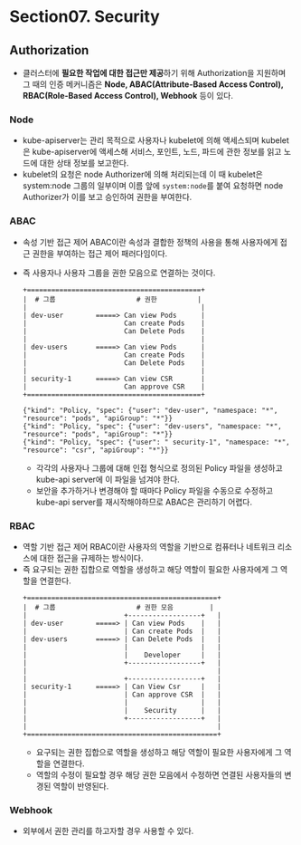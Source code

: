# Section07. Security

## Authorization

- 클러스터에 **필요한 작업에 대한 접근만 제공**하기 위해 Authorization을 지원하며 그 때의 인증 메커니즘은 **Node, ABAC(Attribute-Based Access Control), RBAC(Role-Based Access Control), Webhook** 등이 있다.

### Node

- kube-apiserver는 관리 목적으로 사용자나 kubelet에 의해 액세스되며 kubelet은 kube-apiserver에 액세스해 서비스, 포인트, 노드, 파드에 관한 정보를 읽고 노드에 대한 상태 정보를 보고한다.
- kubelet의 요청은 node Authorizer에 의해 처리되는데 이 때 kubelet은 system:node 그룹의 일부이며 이름 앞에 `system:node`를 붙여 요청하면 node Authorizer가 이를 보고 승인하여 권한을 부여한다.

### ABAC

- 속성 기반 접근 제어 ABAC이란 속성과 결합한 정책의 사용을 통해 사용자에게 접근 권한을 부여하는 접근 제어 패러다임이다.
- 즉 사용자나 사용자 그룹을 권한 모음으로 연결하는 것이다.
  ```
  +===========================================+
  |  # 그룹                    # 권한          | 
  |                                           |
  | dev-user        =====> Can view Pods      |
  |                        Can create Pods    |
  |                        Can Delete Pods    |
  |                                           |
  | dev-users       =====> Can view Pods      |
  |                        Can create Pods    |
  |                        Can Delete Pods    |
  |                                           |
  | security-1      =====> Can view CSR       |
  |                        Can approve CSR    |
  +===========================================+

  {"kind": "Policy, "spec": {"user": "dev-user", "namespace: "*", "resource": "pods", "apiGroup": "*"}}
  {"kind": "Policy, "spec": {"user": "dev-users", "namespace: "*", "resource": "pods", "apiGroup": "*"}}
  {"kind": "Policy, "spec": {"user": " security-1", "namespace: "*", "resource": "csr", "apiGroup": "*"}}
  ```
  
  - 각각의 사용자나 그룹에 대해 인접 형식으로 정의된 Policy 파일을 생성하고 kube-api server에 이 파일을 넘겨야 한다.
  - 보안을 추가하거나 변경해야 할 때마다 Policy 파일을 수동으로 수정하고 kube-api server를 재시작해야하므로 ABAC은 관리하기 어렵다.

### RBAC

- 역할 기반 접근 제어 RBAC이란 사용자의 역할을 기반으로 컴퓨터나 네트워크 리소스에 대한 접근을 규제하는 방식이다.
- 즉 요구되는 권한 집합으로 역할을 생성하고 해당 역할이 필요한 사용자에게 그 역할을 연결한다.
  ```
  +===============================================+
  |  # 그룹                    # 권한 모음         | 
  |                        +------------------+   |
  | dev-user        =====> | Can view Pods    |   |
  |                        | Can create Pods  |   |
  | dev-users       =====> | Can Delete Pods  |   |
  |                        |                  |   |
  |                        |    Developer     |   |
  |                        +------------------+   |
  |                                               |
  |                        +------------------+   |
  | security-1      =====> | Can View Csr     |   |
  |                        | Can approve CSR  |   |
  |                        |                  |   |
  |                        |    Security      |   |
  |                        +------------------+   |
  |                                               |
  +===============================================+
  ```
  - 요구되는 권한 집합으로 역할을 생성하고 해당 역할이 필요한 사용자에게 그 역할을 연결한다.
  - 역할의 수정이 필요할 경우 해당 권한 모음에서 수정하면 연결된 사용자들의 변경된 역할이 반영된다.
### Webhook

- 외부에서 권한 관리를 하고자할 경우 사용할 수 있다.